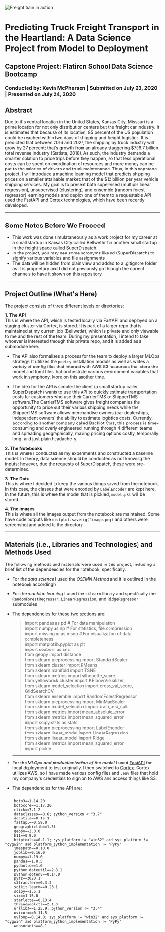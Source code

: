 ![Freight train in action](https://ithinkbigger.com/wp-content/uploads/2019/03/freight-logistics-708x440.jpg)

# Predicting Truck Freight Transport in the Heartland: A Data Science Project from Model to Deployment
## Capstone Project: Flatiron School Data Science Bootcamp

### Conducted by: Kevin McPherson | Submitted on July 23, 2020 | Presented on July 24, 2020

## Abstract

Due to it's central location in the United States, Kansas City, Missouri is
a prime location for not only distribution centers but the freight car industry. It is estimated that because of its location, 85 percent of the US population could be reached within two days of shipping and freight logistics. It is predicted that between 2016 and 2027, the shipping by truck industry will grow by 27 percent; that's growth from an already staggering $796.7 billion total revenue industry (Statista, 2018). As such, the industry demands a smarter solution to price trips before they happen, so that less operational costs can be spent on coordination of resources and more money can be put to the salaries of drivers and truck maintenance. Thus, in this capstone project, I will introduce a machine learning model that predicts shipping prices on a smaller attainable market: that of the $12 billion per year vehicle shipping services. My goal is to present both supervised (multiple linear regression), unsupervised (clustering), and ensemble (random forest regressor) learning models and deploy one of them to a requestable API used the FastAPI and Cortex technologies, which have been recently developed. 

---

## Some Notes Before We Proceed

* This work was done simulataneously as a work project for my career at a small startup in Kansas City called Bellwethr for another small startup in  the freight space called SuperDispatch. 
* In the project, you may see some acronyms like sd (SuperDispatch) to signify various variables and file assignments
* The data will be hidden from plain view and added to a .gitignore folder as it is proprietary and I did not previously go through the correct channels to have it shown on this repository

---

## Project Outline (What's Here)

The project consists of three different levels or directories:

**1. The API** <br>
This is where the API, which is tested locally via FastAPI and deployed on a staging cluster via Cortex, is stored. It is part of a larger repo that is maintained at my current job (Bellwethr), which is private and only viewable to me and the rest of the team. During my presentation, I intend to take whoever is interested through this private repo, and it is added as a submodule here. 

- The API also formalizes a process for the team to deploy a larger MLOps strategy. It utilizes the `poetry` installation module as well as writes a variety of config files that interact with AWS S3 resources that store the model and toml files that orchestrate various environment variables that work in symphony. More on this another time. 

- The idea for the API is simple: the client (a small startup called SuperDispatch) wants to use this API to quickly estimate transportation costs for customers who use their CarrierTMS or ShipperTMS software.The CarrierTMS software gives freight companies the opportunity to price out their various shipping needs while the ShipperTMS software allows merchandise owners (car dealerships, independent owners) the ability to estimate logistics costs. Currently, according to another company called Backlot Cars, this process is time-consuming and overly engineered, running through 4 different teams and spreading geographically, making pricing options costly, temporally long, and just plain headache-y. 

**2. The Notebooks** <br>
This is where I conducted all my experiments and constructed a baseline model. In theory, data science should be conducted as not knowing the inputs; however, due the requests of SuperDispatch, these were pre-determined. 

**3. The Data** <br>
This is where I decided to keep the various things saved from the notebook. In this case, the classes that were encoded by `LabelEncoder` are kept here. In the future, this is where the model that is pickled, `model.pkl` will be stored.

**4. The Images** <br>
This is where all the images output from the notebook are maintained. Some have code outputs like `distplot.savefig('image.png)` and others were screenshot and added to the directory.

---

## Materials (i.e., Libraries and Technologies) and Methods Used

The following methods and materials were used in this project, including a brief list of the dependencies for the notebook, specifically.

- For *the data science* I used the *OSEMN Method* and it is outlined in the notebook accordingly

- For the *machine learning* I used the `sklearn` library and specifically the `RandomForestRegressor`, `LinearRegression`, and `RidgeRegressor` submodules

- The dependencies for these two sections are:
   
    
    > import pandas as pd # For data manipulation <br>
    > import numpy as np # For statistics, file compression <br>
    > import missingno as msno # For visualization of data completeness <br>
    > import matplotlib.pyplot as plt <br>
    import seaborn as sns <br>
    from geopy import distance <br>
    from sklearn.preprocessing import StandardScaler <br>
    from sklearn.cluster import KMeans <br>
    from sklearn.manifold import TSNE <br>
    from sklearn.metrics import silhouette_score <br>
    from yellowbrick.cluster import KElbowVisualizer <br>
    from sklearn.model_selection import cross_val_score, GridSearchCV <br>
    from sklearn.ensemble import RandomForestRegressor <br>
    from sklearn.preprocessing import MinMaxScaler <br>
    from sklearn.model_selection import train_test_split <br>
    from sklearn.metrics import mean_absolute_error <br>
    from sklearn.metrics import mean_squared_error <br>
    import scipy.stats as stats <br>
    from sklearn.preprocessing import LabelEncoder <br>
    from sklearn.linear_model import LinearRegression <br>
    from sklearn.linear_model import Ridge <br>
    from sklearn.metrics import mean_squared_error <br>
    import pickle <br>
    ----

- For the *MLOps and productionization of the model* I used [FastAPI](https://fastapi.tiangolo.com/) for local deployment to test originally. I then switched to [Cortex](cortex.dev). Cortex utilizes AWS, so I have made various config files and `.env` files that hold my company's credentials to sign on to AWS and access things like S3.

- The dependencies for the API are:
<code>
    boto3==1.14.20
    botocore==1.17.20
    click==7.1.2
    dataclasses==0.6; python_version < "3.7"
    docutils==0.15.2
    fastapi==0.59.0
    geographiclib==1.50
    geopy==2.0.0
    h11==0.9.0
    httptools==0.1.1; sys_platform != "win32" and sys_platform != "cygwin" and platform_python_implementation != "PyPy" 
    jmespath==0.10.0
    joblib==0.16.0
    numpy==1.19.0 
    pandas==1.0.5
    pydantic==1.6
    python-dateutil==2.8.1
    python-dotenv==0.14.0
    pytz==2020.1
    s3transfer==0.3.3
    scikit-learn==0.23.1
    scipy==1.5.1
    six==1.15.0
    starlette==0.13.4
    threadpoolctl==2.1.0
    urllib3==1.25.9; python_version != "3.4"
    uvicorn==0.11.5
    uvloop==0.14.0; sys_platform != "win32" and sys_platform != "cygwin" and platform_python_implementation != "PyPy"
    websockets==8.1
</code>